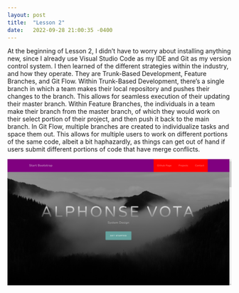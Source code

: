 ```yaml
---
layout: post
title:  "Lesson 2"
date:   2022-09-28 21:00:35 -0400
---
```


At the beginning of Lesson 2, I didn’t have to worry about installing anything new, since I already use Visual Studio Code as my IDE and Git as my version control system. I then learned of the different strategies within the industry, and how they operate. They are Trunk-Based Development, Feature Branches, and Git Flow. Within Trunk-Based Development, there’s a single branch in which a team makes their local repository and pushes their changes to the branch. This allows for seamless execution of their updating their master branch. Within Feature Branches, the individuals in a team make their branch from the master branch, of which they would work on their select portion of their project, and then push it back to the main branch. In Git Flow, multiple branches are created to individualize tasks and space them out. This allows for multiple users to work on different portions of the same code, albeit a bit haphazardly, as things can get out of hand if users submit different portions of code that have merge conflicts.

![The Attempt](https://github.com/AlphonseVotaIV/system-design-project-1/blob/main/Images/Screenshot2.png?raw=true)